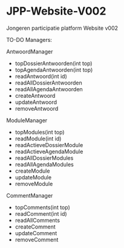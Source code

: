 # JPP-Website-V002
Jongeren participatie platform Website  v002

TO-DO Managers: 

AntwoordManager
- topDossierAntwoorden(int top)
- topAgendaAntwoorden(int top)
- readAntwoord(int id)
- readAllDossierAntwoorden
- readAllAgendaAntwoorden
- createAntwoord
- updateAntwoord
- removeAntwoord

ModuleManager
- topModules(int top)
- readModule(int id)
- readActieveDossierModule
- readActieveAgendaModule
- readAllDossierModules
- readAllAgendaModules
- createModule
- updateModule
- removeModule

CommentManager
- topComments(int top)
- readComment(int id)
- readAllComments
- createComment
- updateComment
- removeComment
